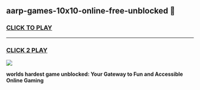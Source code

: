 
## aarp-games-10x10-online-free-unblocked 👋
<h3>
<a href="https://premium.freeplayer.one?title=aarp-games-10x10-online-free-unblocked&ref=14F">CLICK TO PLAY</a></h3>
<hr>

<h3>
<a href="https://premium.freeplayer.one?title=aarp-games-10x10-online-free-unblocked&ref=14F">CLICK 2 PLAY</a>
  
</h3>

<a href="https://premium.freeplayer.one?title=aarp-games-10x10-online-free-unblocked&ref=12F/"><img src="https://clearcache.store/games.png"></a>


**worlds hardest game unblocked: Your Gateway to Fun and Accessible Online Gaming**
